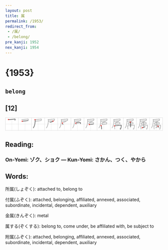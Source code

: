 ```yaml
---
layout: post
title: 属
permalink: /1953/
redirect_from:
 - /属/
 - /belong/
pre_kanji: 1952
nex_kanji: 1954
---
```


# {1953}

## `belong`

## [12]

<div class="stroke"><img src="../images/E5B19E.png" /></div>

## Reading:

### On-Yomi: ゾク、ショク &mdash; Kun-Yomi: さかん、つく、やから

## Words:

所属(しょぞく): attached to, belong to

付属(ふぞく): attached, belonging, affiliated, annexed, associated, subordinate, incidental, dependent, auxiliary

金属(きんぞく): metal

属する(ぞくする): belong to, come under, be affiliated with, be subject to

附属(ふぞく): attached, belonging, affiliated, annexed, associated, subordinate, incidental, dependent, auxiliary
